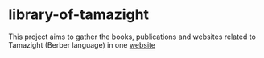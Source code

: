 # library-of-tamazight

This project aims to gather the books, publications and websites related to Tamazight (Berber language) in one [website](https://library-of-tamazight.github.io)
